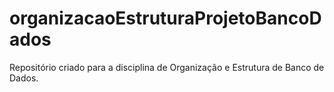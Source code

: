 # organizacaoEstruturaProjetoBancoDados
Repositório criado para a disciplina de Organização e Estrutura de Banco de Dados.
